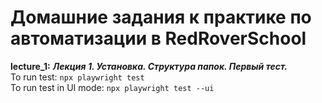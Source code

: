 # Домашние задания к практике по автоматизации в RedRoverSchool

**lecture_1:**
***Лекция 1. Установка. Структура папок. Первый тест.***
<br/>To run test: ```npx playwright test```
<br/>To run test in UI mode: ```npx playwright test --ui```
